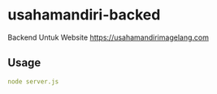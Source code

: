 # usahamandiri-backed

Backend Untuk Website https://usahamandirimagelang.com


## Usage

```yaml
node server.js
```

